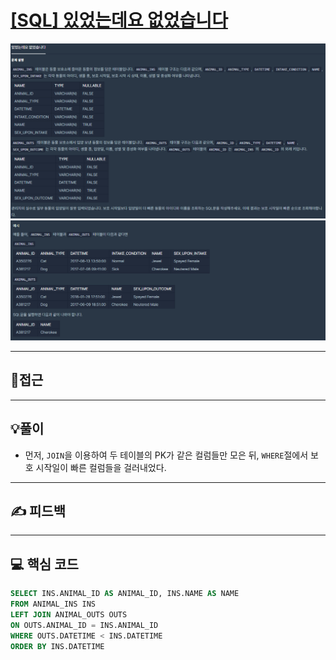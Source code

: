 # [[SQL] 있었는데요 없었습니다](https://programmers.co.kr/learn/courses/30/lessons/59043(%EC%9E%88%EC%97%88%EB%8A%94%EB%8D%B0%EC%9A%94))

![](imgs/1.PNG)
![](imgs/2.PNG)
___
## 🤔접근

___
## 💡풀이
- 먼저, `JOIN`을 이용하여 두 테이블의 PK가 같은 컬럼들만 모은 뒤, `WHERE`절에서 보호 시작일이 빠른 컬럼들을 걸러내었다.
___
## ✍ 피드백
___
## 💻 핵심 코드
```sql
SELECT INS.ANIMAL_ID AS ANIMAL_ID, INS.NAME AS NAME
FROM ANIMAL_INS INS
LEFT JOIN ANIMAL_OUTS OUTS
ON OUTS.ANIMAL_ID = INS.ANIMAL_ID
WHERE OUTS.DATETIME < INS.DATETIME
ORDER BY INS.DATETIME
```